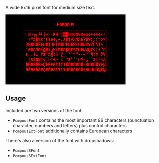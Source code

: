 A wide 8x16 pixel font for medium size text.

![Preview Image](preview.png)

## Usage

Included are two versions of the font:

- `PompousFont` contains the most important 96 characters (punctuation character, numbers and letters) plus control characters
- `PompousExtFont` additionally contains European characters

There's also a version of the font with dropshadows:

- `PompousSFont` 
- `PompousSExtFont` 
